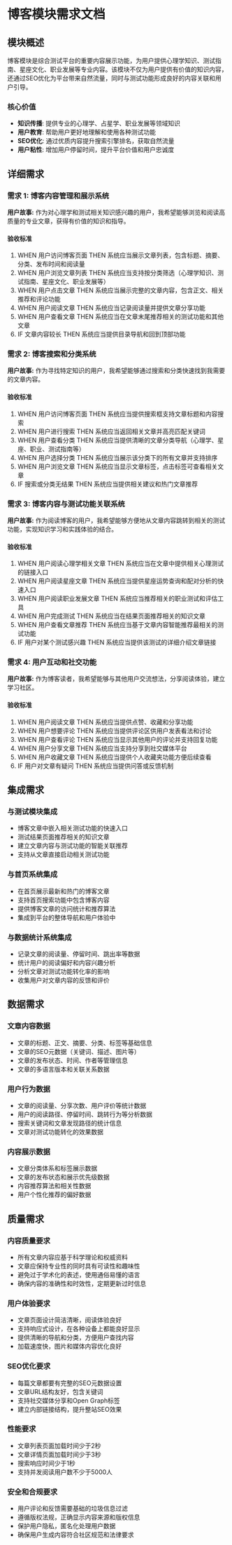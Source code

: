 # 博客模块需求文档

## 模块概述

博客模块是综合测试平台的重要内容展示功能，为用户提供心理学知识、测试指南、星座文化、职业发展等专业内容。该模块不仅为用户提供有价值的知识内容，还通过SEO优化为平台带来自然流量，同时与测试功能形成良好的内容关联和用户引导。

### 核心价值
- **知识传播**: 提供专业的心理学、占星学、职业发展等领域知识
- **用户教育**: 帮助用户更好地理解和使用各种测试功能
- **SEO优化**: 通过优质内容提升搜索引擎排名，获取自然流量
- **用户粘性**: 增加用户停留时间，提升平台价值和用户忠诚度

## 详细需求

### 需求 1: 博客内容管理和展示系统

**用户故事:** 作为对心理学和测试相关知识感兴趣的用户，我希望能够浏览和阅读高质量的专业文章，获得有价值的知识和指导。

#### 验收标准

1. WHEN 用户访问博客页面 THEN 系统应当展示文章列表，包含标题、摘要、分类、发布时间和阅读量
2. WHEN 用户浏览文章列表 THEN 系统应当支持按分类筛选（心理学知识、测试指南、星座文化、职业发展等）
3. WHEN 用户点击文章 THEN 系统应当展示完整的文章内容，包含正文、相关推荐和评论功能
4. WHEN 用户阅读文章 THEN 系统应当记录阅读量并提供文章分享功能
5. WHEN 用户查看文章 THEN 系统应当在文章末尾推荐相关的测试功能和其他文章
6. IF 文章内容较长 THEN 系统应当提供目录导航和回到顶部功能

### 需求 2: 博客搜索和分类系统

**用户故事:** 作为寻找特定知识的用户，我希望能够通过搜索和分类快速找到我需要的文章内容。

#### 验收标准

1. WHEN 用户访问博客页面 THEN 系统应当提供搜索框支持文章标题和内容搜索
2. WHEN 用户进行搜索 THEN 系统应当返回相关文章并高亮匹配关键词
3. WHEN 用户查看分类 THEN 系统应当提供清晰的文章分类导航（心理学、星座、职业、测试指南等）
4. WHEN 用户选择分类 THEN 系统应当展示该分类下的所有文章并支持排序
5. WHEN 用户浏览文章 THEN 系统应当显示文章标签，点击标签可查看相关文章
6. IF 搜索或分类无结果 THEN 系统应当提供相关建议和热门文章推荐

### 需求 3: 博客内容与测试功能关联系统

**用户故事:** 作为阅读博客的用户，我希望能够方便地从文章内容跳转到相关的测试功能，实现知识学习和实践体验的结合。

#### 验收标准

1. WHEN 用户阅读心理学相关文章 THEN 系统应当在文章中提供相关心理测试的链接入口
2. WHEN 用户阅读星座文章 THEN 系统应当提供星座运势查询和配对分析的快速入口
3. WHEN 用户阅读职业发展文章 THEN 系统应当推荐相关的职业测试和评估工具
4. WHEN 用户完成测试 THEN 系统应当在结果页面推荐相关的知识文章
5. WHEN 用户查看文章推荐 THEN 系统应当基于文章内容智能推荐最相关的测试功能
6. IF 用户对某个测试感兴趣 THEN 系统应当提供该测试的详细介绍文章链接

### 需求 4: 用户互动和社交功能

**用户故事:** 作为博客读者，我希望能够与其他用户交流想法，分享阅读体验，建立学习社区。

#### 验收标准

1. WHEN 用户阅读文章 THEN 系统应当提供点赞、收藏和分享功能
2. WHEN 用户想要评论 THEN 系统应当提供评论区供用户发表看法和讨论
3. WHEN 用户查看评论 THEN 系统应当显示其他用户的评论并支持回复功能
4. WHEN 用户分享文章 THEN 系统应当支持分享到社交媒体平台
5. WHEN 用户收藏文章 THEN 系统应当提供个人收藏夹功能方便后续查看
6. IF 用户对文章有疑问 THEN 系统应当提供问答或反馈机制


## 集成需求

### 与测试模块集成
- 博客文章中嵌入相关测试功能的快速入口
- 测试结果页面推荐相关的知识文章
- 建立文章内容与测试功能的智能关联推荐
- 支持从文章直接启动相关测试功能

### 与首页系统集成
- 在首页展示最新和热门的博客文章
- 支持首页搜索功能中包含博客内容
- 提供博客文章的访问统计和推荐算法
- 集成到平台的整体导航和用户体验中

### 与数据统计系统集成
- 记录文章的阅读量、停留时间、跳出率等数据
- 统计用户的阅读偏好和内容兴趣分析
- 分析文章对测试功能转化率的影响
- 收集用户对文章内容的反馈和评价

## 数据需求

### 文章内容数据
- 文章的标题、正文、摘要、分类、标签等基础信息
- 文章的SEO元数据（关键词、描述、图片等）
- 文章的发布状态、时间、作者等管理信息
- 文章的多语言版本和关联关系数据

### 用户行为数据
- 文章的阅读量、分享次数、用户评价等统计数据
- 用户的阅读路径、停留时间、跳转行为等分析数据
- 搜索关键词和文章发现路径的统计信息
- 文章对测试功能转化的效果数据

### 内容展示数据
- 文章分类体系和标签展示数据
- 文章的发布状态和展示优先级数据
- 内容推荐算法和相关性数据
- 用户个性化推荐的偏好数据

## 质量需求

### 内容质量要求
- 所有文章内容应基于科学理论和权威资料
- 文章应保持专业性的同时具有可读性和趣味性
- 避免过于学术化的表述，使用通俗易懂的语言
- 确保内容的准确性和时效性，定期更新过时信息

### 用户体验要求
- 文章页面设计简洁清晰，阅读体验良好
- 支持响应式设计，在各种设备上都能良好显示
- 提供清晰的导航和分类，方便用户查找内容
- 加载速度快，图片和媒体内容优化良好

### SEO优化要求
- 每篇文章都要有完整的SEO元数据设置
- 文章URL结构友好，包含关键词
- 支持社交媒体分享和Open Graph标签
- 建立内部链接结构，提升整站SEO效果

### 性能要求
- 文章列表页面加载时间少于2秒
- 文章详情页面加载时间少于3秒
- 搜索响应时间少于1秒
- 支持并发阅读用户数不少于5000人

### 安全和合规要求
- 用户评论和反馈需要基础的垃圾信息过滤
- 遵循版权法规，正确显示内容来源和版权信息
- 保护用户隐私，匿名化处理用户数据
- 确保用户生成内容符合社区规范和法律要求